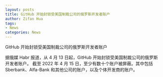 ```yaml
---
layout: posts
title: GitHub 开始封锁受美国制裁公司的俄罗斯开发者账户
author: Zifan Hua
tags:
- News
categories: News
---
```


GitHub 开始封锁受美国制裁公司的俄罗斯开发者账户

据俄媒 Habr 报道，从 4 月 13 日起，GitHub 开始封锁受美国制裁公司的俄罗斯开发者账户。
截至 2022 年 4 月 15 日，至少有数十个账户被屏蔽。其中包括 Sberbank、Alfa-Bank 和其他公司的账户，以及个体开发商的账户。